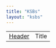 ```yaml
---
title: "KSBs"
layout: "ksbs"
---
```


|  |  |
| - | - |
| [Header](barringtonbrook.github.io/tags/example/) | Title |
